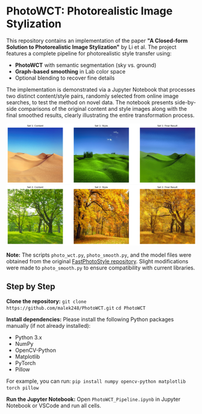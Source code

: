 # PhotoWCT: Photorealistic Image Stylization

This repository contains an implementation of the paper **"A Closed-form Solution to Photorealistic Image Stylization"** by Li et al. The project features a complete pipeline for photorealistic style transfer using:
- **PhotoWCT** with semantic segmentation (sky vs. ground)
- **Graph-based smoothing** in Lab color space
- Optional blending to recover fine details

The implementation is demonstrated via a Jupyter Notebook that processes two distinct content/style pairs, randomly selected from online image searches, to test the method on novel data. The notebook presents side-by-side comparisons of the original content and style images along with the final smoothed results, clearly illustrating the entire transformation process.

![Stylized Result 1](https://raw.githubusercontent.com/malek248/PhotoWCT/main/photos/results/results_1.png)
![Stylized Result 2](https://raw.githubusercontent.com/malek248/PhotoWCT/main/photos/results/results_2.png)


**Note:** The scripts `photo_wct.py`, `photo_smooth.py`, and the model files were obtained from the original [FastPhotoStyle repository](https://github.com/NVIDIA/FastPhotoStyle). Slight modifications were made to `photo_smooth.py` to ensure compatibility with current libraries.

## Step by Step

**Clone the repository:**
`git clone https://github.com/malek248/PhotoWCT.git`
`cd PhotoWCT`

**Install dependencies:**
Please install the following Python packages manually (if not already installed):

- Python 3.x
- NumPy
- OpenCV-Python
- Matplotlib
- PyTorch
- Pillow

For example, you can run:
`pip install numpy opencv-python matplotlib torch pillow`

**Run the Jupyter Notebook:**
Open `PhotoWCT_Pipeline.ipynb` in Jupyter Notebook or VSCode and run all cells.

